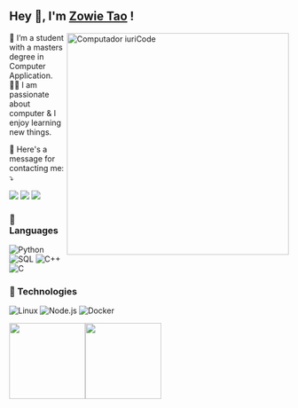 ## Hey 👋, I'm [Zowie Tao](https://www.linkedin.com/in/aakash9868sinha/) !

<img src="https://raw.githubusercontent.com/MicaelliMedeiros/micaellimedeiros/master/image/computer-illustration.png" min-width="400px" max-width="400px" width="400px" align="right" alt="Computador iuriCode">

<p align="left">
  🌱 I’m a student with a masters degree in Computer Application. </br>
👨‍💻 I am passionate about computer & I enjoy learning new things. </br>
</p>

<p align="left">
  💌 Here's a message for contacting me: ⤵️
</p>

<p align="left">
  <a href="mailto:jan3wang@gmail.com" target="_blank" alt="Gmail">
    <img
      src="https://img.shields.io/badge/-Gmail-FF0000?style=flat-square&labelColor=FF0000&logo=gmail&logoColor=white&link=LINK-DO-SEU-EMAIL"
  /></a>

  <a href="https://www.facebook.com/" target="_blank" alt="Facebook">
    <img
      src="https://img.shields.io/badge/-Facebook-3b5998?style=flat-square&labelColor=3b5998&logo=facebook&logoColor=white&link=LINK-DO-SEU-FACEBOOK"
  /></a>
  <a href="https://twitter.com/" target="_blank" alt="Facebook"
    ><img
      src="https://img.shields.io/badge/-Twitter-1D9BF0?style=flat-square&labelColor=1D9BF0&logo=Twitter&logoColor=white&link=LINK-DO-SEU-Twitter"
  /></a>

  <!-- <a href="#" alt="Instagram">
  <img src="https://img.shields.io/badge/-Instagram-DF0174?style=flat-square&labelColor=DF0174&logo=instagram&logoColor=white&link=LINK-DO-SEU-INSTAGRAM"/></a> -->
</p>

### 🦄 Languages

![Python](https://img.shields.io/badge/-Python-000?&logo=Python)
![SQL](https://img.shields.io/badge/-SQL-000?&logo=MySQL)
![C++](https://img.shields.io/badge/-C++-000?&logo=c%2b%2b&logoColor=00599C)
![C](https://img.shields.io/badge/-C-000?&logo=C)

### 💼 Technologies

![Linux](https://img.shields.io/badge/-Linux-000?&logo=Linux)
![Node.js](https://img.shields.io/badge/-Node.js-000?&logo=node.js)
![Docker](https://img.shields.io/badge/-Docker-000?&logo=Docker)

<a href="https://react-path.vercel.app"><img height="137px" src="https://github-readme-stats.vercel.app/api/top-langs/?username=jane-315&hide=html&hide_title=true&hide_border=true&layout=compact&langs_count=6&exclude_repo=comp426,Redventures-Movie-Quotes&text_color=000&icon_color=fff&bg_color=0,52fa5a,4dfcff,c64dff&theme=graywhite" /><img height="137px" src="https://github-readme-stats.vercel.app/api?username=jane-315&hide_title=true&hide_border=true&show_icons=true&include_all_commits=true&count_private=true&line_height=21&text_color=000&icon_color=000&bg_color=0,ea6161,ffc64d,fffc4d,52fa5a&theme=graywhite" /><!-- wi*quL3fcV --></a>
